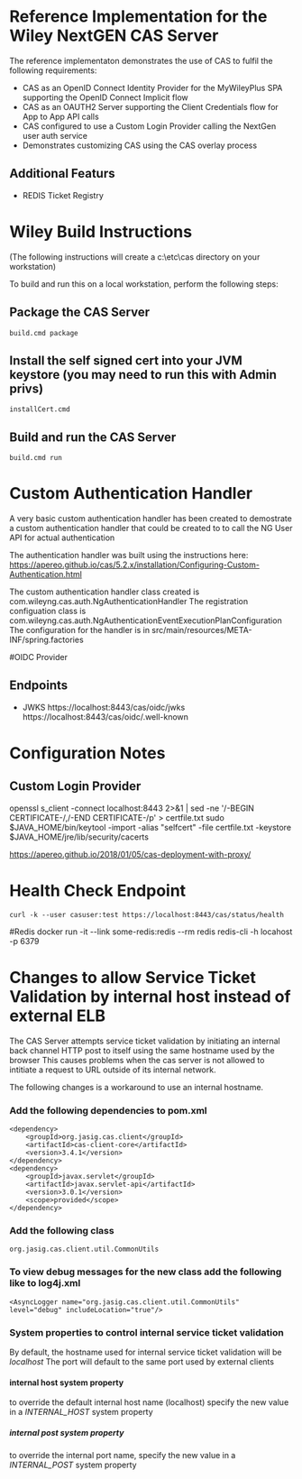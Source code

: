 # Reference Implementation for the Wiley NextGEN CAS Server

The reference implementaton demonstrates the use of CAS to fulfil the following requirements:
* CAS as an OpenID Connect Identity Provider for the MyWileyPlus SPA supporting the OpenID Connect Implicit flow
* CAS as an OAUTH2 Server supporting the Client Credentials flow for App to App API calls
* CAS configured to use a Custom Login Provider calling the NextGen user auth service
* Demonstrates customizing CAS using the CAS overlay process

## Additional Featurs
* REDIS Ticket Registry





#
# Wiley Build Instructions
(The following instructions will create a c:\etc\cas directory on your workstation)

To build and run this on a local workstation, perform the following steps:


## Package the CAS Server
    build.cmd package
## Install the self signed cert into your JVM keystore (you may need to run this with Admin privs)
    installCert.cmd
 
## Build and run the CAS Server
    build.cmd run    
 






  
# Custom Authentication Handler
A very basic custom authentication handler has been created to demostrate a custom authentication handler that could be created to to call the NG User API for 
actual authentication

The authentication handler was built using the instructions here: https://apereo.github.io/cas/5.2.x/installation/Configuring-Custom-Authentication.html

The custom authentication handler class created is com.wileyng.cas.auth.NgAuthenticationHandler
The registration configuation class is com.wileyng.cas.auth.NgAuthenticationEventExecutionPlanConfiguration
The configuration for the handler is in src/main/resources/META-INF/spring.factories



#OIDC Provider
## Endpoints
* JWKS https://localhost:8443/cas/oidc/jwks
https://localhost:8443/cas/oidc/.well-known


# Configuration Notes
## Custom Login Provider


openssl s_client -connect localhost:8443 2>&1 | sed -ne '/-BEGIN CERTIFICATE-/,/-END CERTIFICATE-/p' > certfile.txt
sudo $JAVA_HOME/bin/keytool -import -alias "selfcert" -file certfile.txt -keystore $JAVA_HOME/jre/lib/security/cacerts


https://apereo.github.io/2018/01/05/cas-deployment-with-proxy/

# Health Check Endpoint
    curl -k --user casuser:test https://localhost:8443/cas/status/health
#Redis
    docker run -it --link some-redis:redis --rm redis redis-cli -h locahost -p 6379
    
    
    
# Changes to allow Service Ticket Validation by internal host instead of external ELB

The CAS Server attempts service ticket validation by initiating an internal back channel HTTP post to itself using the same hostname used by the browser
This causes problems when the cas server is not allowed to intitiate a request to URL outside of its internal network.

The following changes is a workaround to use an internal hostname.   


### Add the following dependencies to pom.xml
```
<dependency>
    <groupId>org.jasig.cas.client</groupId>
    <artifactId>cas-client-core</artifactId>
    <version>3.4.1</version>
</dependency>
<dependency>
    <groupId>javax.servlet</groupId>
    <artifactId>javax.servlet-api</artifactId>
    <version>3.0.1</version>
    <scope>provided</scope>
</dependency>
```            
    
### Add the following class
    org.jasig.cas.client.util.CommonUtils   
    
### To view debug messages for the new class add the following like to log4j.xml
    <AsyncLogger name="org.jasig.cas.client.util.CommonUtils" level="debug" includeLocation="true"/>


### System properties to control internal service ticket validation
By default, the hostname used for internal service ticket validation will be *localhost*
The port  will default to the same port used by external clients

#### internal host system property
to override the default internal host name (localhost) specify the new value in a *INTERNAL_HOST* system property

##### internal post system property
to override the internal port name, specify the new value in a *INTERNAL_POST* system property    